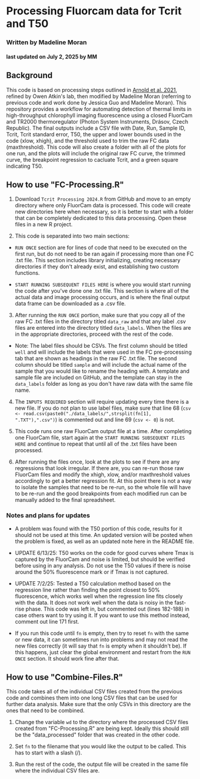 # Processing Fluorcam data for Tcrit and T50
### Written by Madeline Moran
#### last updated on July 2, 2025 by MM

## Background
This code is based on processing steps outlined in [Arnold et al. 2021](https://doi.org/10.1071/FP20344), refined by Owen Atkin's lab, then modified by Madeline Moran (referring to previous code and work done by Jessica Guo and Madeline Moran). This repository provides a workflow for automating detection of thermal limits in high-throughput chlorophyll imaging fluorescence using a closed FluorCam and TR2000 thermoregulator (Photon System Instruments, Drásov, Czech Republic). The final outputs include a CSV file with Date, Run, Sample ID, Tcrit, Tcrit standard error, T50, the upper and lower bounds used in the code (xlow, xhigh), and the threshold used to trim the raw FC data (maxthreshold). This code will also create a folder with all of the plots for one run, and the plots will include the original raw FC curve, the trimmed curve, the breakpoint regression to cacluate Tcrit, and a green square indicating T50.

## How to use "FC-Processing.R"
1.  Download `Tcrit Processing 2024.R` from GitHub and move to an empty directory where only FluorCam data is processed. This code will create new directories here when necessary, so it is better to start with a folder that can be completely dedicated to this data processing. Open these files in a new R project.


2. This code is separated into two main sections:

-  `RUN ONCE` section are for lines of code that need to be executed on the first run, but do not need to be ran again if processing more than one FC .txt file. This section includes library initializing, creating necessary directories if they don't already exist, and establishing two custom functions.

-  `START RUNNING SUBSEQUENT FILES HERE` is where you would start running the code after you've done one .txt file. This section is where all of the actual data and image processing occurs, and is where the final output data frame can be downloaded as a .csv file.


3. After running the `RUN ONCE` portion, make sure that you copy all of the raw FC .txt files in the directory titled `data_raw` and that any label .csv files are entered into the directory titled `data_labels`. When the files are in the appropriate directories, proceed with the rest of the code.

-  Note: The label files should be CSVs. The first column should be titled `well` and will include the labels that were used in the FC pre-processing tab that are shown as headings in the raw FC .txt file. The second column should be titled `sample` and will include the actual name of the sample that you would like to rename the heading with. A template and sample file are included on GitHub, and the template can stay in the `data_labels` folder as long as you don't have raw data with the same file name.


4. The `INPUTS REQUIRED` section will require updating every time there is a new file. If you do not plan to use label files, make sure that line 68 (`csv <- read.csv(paste0("./data_labels/",strsplit(fn[1], ".TXT"),".csv")`) is commented out and line 69 (`csv <- 0`) is not.


5. This code runs one raw FluorCam output file at a time. After completing one FluorCam file, start again at the `START RUNNING SUBSEQUENT FILES HERE` and continue to repeat that until all of the .txt files have been processed.

6. After running the files once, look at the plots to see if there are any regressions that look irregular. If there are, you can re-run those raw FluorCam files and modify the xhigh, xlow, and/or maxthreshold values accordingly to get a better regression fit. At this point there is not a way to isolate the samples that need to be re-run, so the whole file will have to be re-run and the good breakpoints from each modified run can be manually added to the final spreadsheet.


### Notes and plans for updates
- A problem was found with the T50 portion of this code, results for it should not be used at this time. An updated version will be posted when the problem is fixed, as well as an updated note here in the README file.
- UPDATE 6/13/25: T50 works on the code for good curves where Tmax is captured by the FluorCam and noise is limited, but should be verified before using in any analysis. Do not use the T50 values if there is noise around the 50% fluorescence mark or if Tmax is not captured.
- UPDATE 7/2/25: Tested a T50 calculation method based on the regression line rather than finding the point closest to 50% fluorescence, which works well when the regression line fits closely with the data. It does not work well when the data is noisy in the fast-rise phase. This code was left in, but commented out (lines 182-188) in case others want to try using it. If you want to use this method instead, comment out line 171 first.

- If you run this code until `fn` is empty, then try to reset `fn` with the same or new data, it can sometimes run into problems and may not read the new files correctly (it will say that `fn` is empty when it shouldn't be). If this happens, just clear the global environment and restart from the `RUN ONCE` section. It should work fine after that.

## How to use "Combine-Files.R"
This code takes all of the individual CSV files created from the previous code and combines them into one long CSV files that can be used for further data analysis. Make sure that the only CSVs in this directory are the ones that need to be combined.

1. Change the variable `wd` to the directory where the processed CSV files created from "FC-Processing.R" are being kept. Ideally this should still be the "data_processed" folder that was created in the other code.

2. Set `fn` to the filename that you would like the output to be called. This has to start with a slash (/).

3. Run the rest of the code, the output file will be created in the same file where the individual CSV files are.

